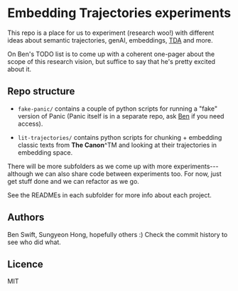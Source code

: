 # Embedding Trajectories experiments

This repo is a place for us to experiment (research woo!) with different ideas
about semantic trajectories, genAI, embeddings,
[TDA](https://en.wikipedia.org/wiki/Topological_data_analysis) and more.

On Ben's TODO list is to come up with a coherent one-pager about the scope of
this research vision, but suffice to say that he's pretty excited about it.

## Repo structure

- `fake-panic/` contains a couple of python scripts for running a "fake" version
  of Panic (Panic itself is in a separate repo, ask [Ben](ben.swift@anu.edu.au)
  if you need access).

- `lit-trajectories/` contains python scripts for chunking + embedding classic
  texts from **The Canon**^TM and looking at their trajectories in embedding
  space.

There will be more subfolders as we come up with more experiments---although we
can also share code between experiments too. For now, just get stuff done and we
can refactor as we go.

See the READMEs in each subfolder for more info about each project.

## Authors

Ben Swift, Sungyeon Hong, hopefully others :) Check the commit history to see
who did what.

## Licence

MIT
